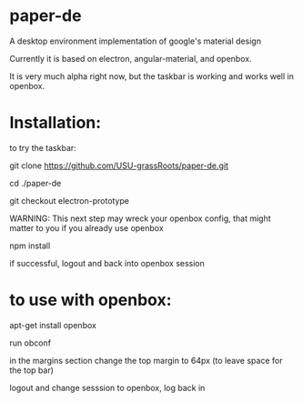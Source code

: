 # paper-de
A desktop environment implementation of google's material design

Currently it is based on electron, angular-material, and openbox.

It is very much alpha right now, but the taskbar is working and works well in openbox.

Installation:
====
to try the taskbar:

git clone https://github.com/USU-grassRoots/paper-de.git

cd ./paper-de

git checkout electron-prototype

WARNING: This next step may wreck your openbox config, that might matter to you if you already use openbox

npm install

if successful, logout and back into openbox session


to use with openbox:
====

apt-get install openbox

run obconf

in the margins section change the top margin to 64px (to leave space for the top bar)

logout and change sesssion to openbox, log back in
